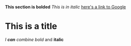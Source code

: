 **This section is bolded**
*This is in italic*
[here's a link to Google](http://google.com)

# This is a title

_I **can** combine bold_ and **italic**


